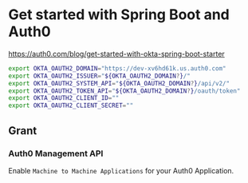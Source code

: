 # Get started with Spring Boot and Auth0

https://auth0.com/blog/get-started-with-okta-spring-boot-starter

```bash
export OKTA_OAUTH2_DOMAIN="https://dev-xv6hd61k.us.auth0.com"
export OKTA_OAUTH2_ISSUER="${OKTA_OAUTH2_DOMAIN?}/"
export OKTA_OAUTH2_SYSTEM_API="${OKTA_OAUTH2_DOMAIN?}/api/v2/"
export OKTA_OAUTH2_TOKEN_API="${OKTA_OAUTH2_DOMAIN?}/oauth/token"
export OKTA_OAUTH2_CLIENT_ID=""
export OKTA_OAUTH2_CLIENT_SECRET=""
```

## Grant

### Auth0 Management API

Enable `Machine to Machine Applications` for your Auth0 Application.
